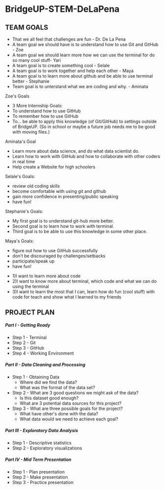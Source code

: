 # BridgeUP-STEM-DeLaPena

## TEAM GOALS

+ That we all feel that challenges are fun - Dr. De La Pena
+ A team goal we should have is to understand how to use Git and GitHub - Zoe 
+ A team goal we should learn more how we can use the terminal for do so many cool stuff- Yari
+ A team goal is to create something cool - Selale 
+ A team goal is to work together and help each other - Maya
+ A team goal is to learn more about github and be able to use terminal better - Stephanie
+ Team goal is to unterstand what we are coding and why. - Aminata

Zoe's Goals
+ 3 More Internship Goals:
+ To understand how to use GitHub
+ To remember how to use GitHub
+ To… be able to apply this knowledge (of Git/GitHub) to settings outside of BridgeUP. (So in school or maybe a future job needs me to be good with moving files.) 

Aminata's Goal
+ Learn more about data science, and do what data scientist do.
+ Learn how to work with GitHub and how to collaborate with other coders in real time
+ Help create a Website for high schoolers

Selale's Goals:
+ review old coding skills
+ become comfortable with using git and github
+ gain more confidence in presenting/public speaking
+ have fun!  

Stephanie's Goals:
+ My first goal is to understand git-hub more better.
+ Second goal is to learn how to work with terminal.
+ Third goal is to be able to use this knowledge in some other place.

Maya's Goals:
+  figure out how to use GitHub successfully
+  don't be discouraged by challenges/setbacks
+  participate/speak up
+  have fun!

* 1)I want to learn more about code  
* 2)I want to know more about terminal, which code and what we can do using the terminal 
* 3)I want to learn the most that I can,  learn how do fun (cool stuff) with code for teach and show what I learned to my friends 


## PROJECT PLAN

##### Part I - Getting Ready
* Step 1 - Terminal
* Step 2 - Git
* Step 3 - GitHub
* Step 4 - Working Environment

##### Part II - Data Cleaning and Processing
* Step 1 - Obtaining Data
  - Where did we find the data?
  - What was the format of the data set?
* Step 2 - What are 3 good questions we might ask of the data?
  - Is this dataset good enough?
  - What are 3 potential data sources for this project?
* Step 3 - What are three possible goals for the project?
  - What have other's done with the data?
  - What data would we need to achieve each goal?

##### Part III - Exploratory Data Analysis
* Step 1 - Descriptive statistics
* Step 2 - Exploratory visualizations

##### Part IV - Mid Term Presentation
* Step 1 - Plan presentation
* Step 2 - Make presentation
* Step 3 - Practice presentation
